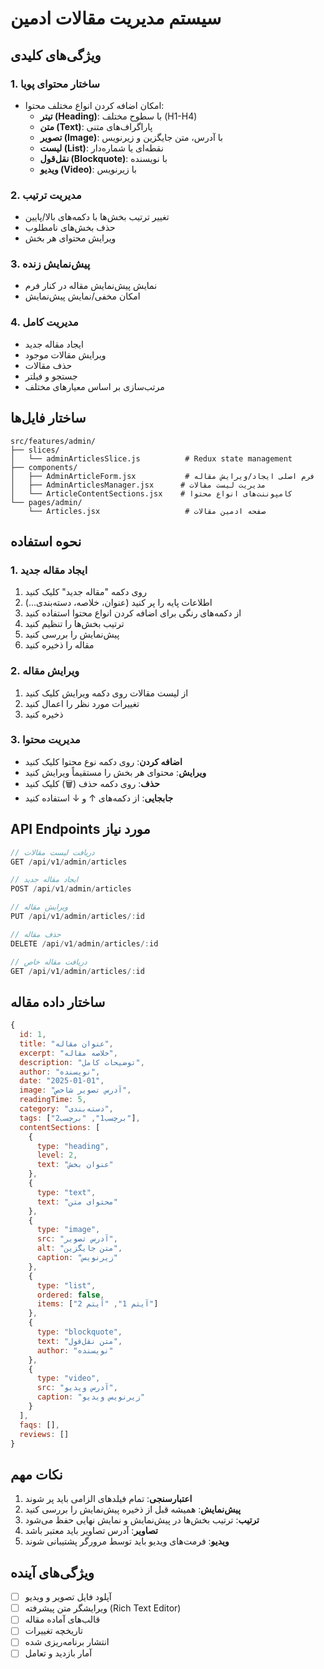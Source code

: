 # سیستم مدیریت مقالات ادمین

## ویژگی‌های کلیدی

### 1. **ساختار محتوای پویا**
- امکان اضافه کردن انواع مختلف محتوا:
  - **تیتر (Heading)**: با سطوح مختلف (H1-H4)
  - **متن (Text)**: پاراگراف‌های متنی
  - **تصویر (Image)**: با آدرس، متن جایگزین و زیرنویس
  - **لیست (List)**: نقطه‌ای یا شماره‌دار
  - **نقل‌قول (Blockquote)**: با نویسنده
  - **ویدیو (Video)**: با زیرنویس

### 2. **مدیریت ترتیب**
- تغییر ترتیب بخش‌ها با دکمه‌های بالا/پایین
- حذف بخش‌های نامطلوب
- ویرایش محتوای هر بخش

### 3. **پیش‌نمایش زنده**
- نمایش پیش‌نمایش مقاله در کنار فرم
- امکان مخفی/نمایش پیش‌نمایش

### 4. **مدیریت کامل**
- ایجاد مقاله جدید
- ویرایش مقالات موجود
- حذف مقالات
- جستجو و فیلتر
- مرتب‌سازی بر اساس معیارهای مختلف

## ساختار فایل‌ها

```
src/features/admin/
├── slices/
│   └── adminArticlesSlice.js          # Redux state management
├── components/
│   ├── AdminArticleForm.jsx           # فرم اصلی ایجاد/ویرایش مقاله
│   ├── AdminArticlesManager.jsx      # مدیریت لیست مقالات
│   └── ArticleContentSections.jsx    # کامپوننت‌های انواع محتوا
└── pages/admin/
    └── Articles.jsx                   # صفحه ادمین مقالات
```

## نحوه استفاده

### 1. **ایجاد مقاله جدید**
1. روی دکمه "مقاله جدید" کلیک کنید
2. اطلاعات پایه را پر کنید (عنوان، خلاصه، دسته‌بندی...)
3. از دکمه‌های رنگی برای اضافه کردن انواع محتوا استفاده کنید
4. ترتیب بخش‌ها را تنظیم کنید
5. پیش‌نمایش را بررسی کنید
6. مقاله را ذخیره کنید

### 2. **ویرایش مقاله**
1. از لیست مقالات روی دکمه ویرایش کلیک کنید
2. تغییرات مورد نظر را اعمال کنید
3. ذخیره کنید

### 3. **مدیریت محتوا**
- **اضافه کردن**: روی دکمه نوع محتوا کلیک کنید
- **ویرایش**: محتوای هر بخش را مستقیماً ویرایش کنید
- **حذف**: روی دکمه حذف (🗑️) کلیک کنید
- **جابجایی**: از دکمه‌های ↑ و ↓ استفاده کنید

## API Endpoints مورد نیاز

```javascript
// دریافت لیست مقالات
GET /api/v1/admin/articles

// ایجاد مقاله جدید
POST /api/v1/admin/articles

// ویرایش مقاله
PUT /api/v1/admin/articles/:id

// حذف مقاله
DELETE /api/v1/admin/articles/:id

// دریافت مقاله خاص
GET /api/v1/admin/articles/:id
```

## ساختار داده مقاله

```javascript
{
  id: 1,
  title: "عنوان مقاله",
  excerpt: "خلاصه مقاله",
  description: "توضیحات کامل",
  author: "نویسنده",
  date: "2025-01-01",
  image: "آدرس تصویر شاخص",
  readingTime: 5,
  category: "دسته‌بندی",
  tags: ["برچسب1", "برچسب2"],
  contentSections: [
    {
      type: "heading",
      level: 2,
      text: "عنوان بخش"
    },
    {
      type: "text",
      text: "محتوای متن"
    },
    {
      type: "image",
      src: "آدرس تصویر",
      alt: "متن جایگزین",
      caption: "زیرنویس"
    },
    {
      type: "list",
      ordered: false,
      items: ["آیتم 1", "آیتم 2"]
    },
    {
      type: "blockquote",
      text: "متن نقل‌قول",
      author: "نویسنده"
    },
    {
      type: "video",
      src: "آدرس ویدیو",
      caption: "زیرنویس ویدیو"
    }
  ],
  faqs: [],
  reviews: []
}
```

## نکات مهم

1. **اعتبارسنجی**: تمام فیلدهای الزامی باید پر شوند
2. **پیش‌نمایش**: همیشه قبل از ذخیره پیش‌نمایش را بررسی کنید
3. **ترتیب**: ترتیب بخش‌ها در پیش‌نمایش و نمایش نهایی حفظ می‌شود
4. **تصاویر**: آدرس تصاویر باید معتبر باشد
5. **ویدیو**: فرمت‌های ویدیو باید توسط مرورگر پشتیبانی شوند

## ویژگی‌های آینده

- [ ] آپلود فایل تصویر و ویدیو
- [ ] ویرایشگر متن پیشرفته (Rich Text Editor)
- [ ] قالب‌های آماده مقاله
- [ ] تاریخچه تغییرات
- [ ] انتشار برنامه‌ریزی شده
- [ ] آمار بازدید و تعامل
